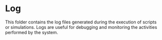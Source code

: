 # Log

This folder contains the log files generated during the execution of scripts or simulations. Logs are useful for debugging and monitoring the activities performed by the system.